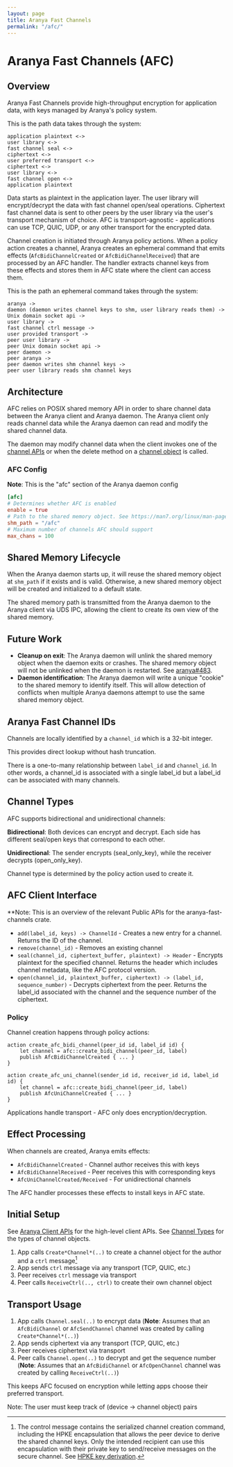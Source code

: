 ```yaml
---
layout: page
title: Aranya Fast Channels
permalink: "/afc/"
---
```


# Aranya Fast Channels (AFC)

## Overview

Aranya Fast Channels provide high-throughput encryption for application data, with keys managed by Aranya's policy system.

This is the path data takes through the system:
```
application plaintext <->
user library <->
fast channel seal <->
ciphertext <->
user preferred transport <->
ciphertext <->
user library <->
fast channel open <->
application plaintext
```

Data starts as plaintext in the application layer. The user library will encrypt/decrypt the data with fast channel open/seal operations.
Ciphertext fast channel data is sent to other peers by the user library via the user's transport mechanism of choice.
AFC is transport-agnostic - applications can use TCP, QUIC, UDP, or any other transport for the encrypted data.

Channel creation is initiated through Aranya policy actions. When a policy action creates a channel, Aranya creates an ephemeral command that emits effects (`AfcBidiChannelCreated` or `AfcBidiChannelReceived`) that are processed by an AFC handler. The handler extracts channel keys from these effects and stores them in AFC state where the client can access them.

This is the path an ephemeral command takes through the system:
```
aranya ->
daemon (daemon writes channel keys to shm, user library reads them) ->
Unix domain socket api ->
user library ->
fast channel ctrl message ->
user provided transport ->
peer user library ->
peer Unix domain socket api ->
peer daemon ->
peer aranya ->
peer daemon writes shm channel keys ->
peer user library reads shm channel keys
```

## Architecture

AFC relies on POSIX shared memory API in order to share channel data
between the Aranya client and Aranya daemon. The Aranya client only reads
channel data while the Aranya daemon can read and modify the shared channel data.

The daemon may modify channel data when the client invokes one of the [channel APIs](/docs/aranya-mvp.md#channel-apis)
or when the delete method on a [channel object](/docs/aranya-mvp.md#channel-types) is called. 

### AFC Config

**Note**: This is the "afc" section of the Aranya daemon config

```toml
[afc]
# Determines whether AFC is enabled
enable = true
# Path to the shared memory object. See https://man7.org/linux/man-pages/man7/shm_overview.7.html
shm_path = "/afc"
# Maximum number of channels AFC should support
max_chans = 100
```

## Shared Memory Lifecycle

When the Aranya daemon starts up, it will reuse the shared memory object at ```shm_path``` if it exists and is valid. Otherwise, a new shared memory object will be created and initialized to a default state.

The shared memory path is transmitted from the Aranya daemon to the Aranya client via UDS IPC, allowing the client to create its own view of the shared memory.

## Future Work

- **Cleanup on exit**: The Aranya daemon will unlink the shared memory object when the daemon exits or crashes. The shared memory object will not be unlinked
when the daemon is restarted. See [aranya#483](https://github.com/aranya-project/aranya/issues/483).
- **Daemon identification**: The Aranya daemon will write a unique "cookie" to the shared memory to identify itself. This will allow detection of conflicts when multiple Aranya daemons attempt to use the same shared memory object.

## Aranya Fast Channel IDs

Channels are locally identified by a `channel_id` which is a 32-bit integer. 

This provides direct lookup without hash truncation.

There is a one-to-many relationship between `label_id` and `channel_id`. In other words, a channel_id is associated with a single label_id but a label_id can be associated with many channels.

## Channel Types

AFC supports bidirectional and unidirectional channels:

**Bidirectional**: Both devices can encrypt and decrypt. Each side has
different seal/open keys that correspond to each other.

**Unidirectional**: The sender encrypts (seal_only_key), while the receiver decrypts
(open_only_key).

Channel type is determined by the policy action used to create it.

## AFC Client Interface

**Note: This is an overview of the relevant Public APIs for the aranya-fast-channels crate.

- `add(label_id, keys) -> ChannelId` -
  Creates a new entry for a channel.
  Returns the ID of the channel.
- `remove(channel_id)` -
  Removes an existing channel
- `seal(channel_id, ciphertext_buffer, plaintext) -> Header` -
  Encrypts plaintext for the specified channel.
  Returns the header which includes channel metadata, like the AFC protocol version.
- `open(channel_id, plaintext_buffer, ciphertext) -> (label_id, sequence_number)` -
  Decrypts ciphertext from the peer. 
  Returns the label_id associated with the channel and the sequence number of the ciphertext.

### Policy

Channel creation happens through policy actions:

```policy
action create_afc_bidi_channel(peer_id id, label_id id) {
    let channel = afc::create_bidi_channel(peer_id, label)
    publish AfcBidiChannelCreated { ... }
}

action create_afc_uni_channel(sender_id id, receiver_id id, label_id id) {
    let channel = afc::create_bidi_channel(peer_id, label)
    publish AfcUniChannelCreated { ... }
}
```

Applications handle transport - AFC only does encryption/decryption.

## Effect Processing

When channels are created, Aranya emits effects:
- `AfcBidiChannelCreated` - Channel author receives this with keys
- `AfcBidiChannelReceived` - Peer receives this with corresponding keys
- `AfcUniChannelCreated/Received` - For unidirectional channels

The AFC handler processes these effects to install keys in AFC state.

## Initial Setup

See [Aranya Client APIs](/docs/aranya-mvp.md#client-apis-1) for the high-level client APIs.
See [Channel Types](/docs/aranya-mvp.md#channel-types) for the types of channel objects.

1. App calls `Create*Channel*(..)` to create a channel object for the author and a `ctrl` message[^ctrl]
2. App sends `ctrl` message via any transport (TCP, QUIC, etc.)
3. Peer receives `ctrl` message via transport
4. Peer calls `ReceiveCtrl(.., ctrl)` to create their own channel object

## Transport Usage

1. App calls `Channel.seal(..)` to encrypt data (**Note**: Assumes that an `AfcBidiChannel` or `AfcSendChannel` channel was created by calling `Create*Channel*(..)`)
2. App sends ciphertext via any transport (TCP, QUIC, etc.)
3. Peer receives ciphertext via transport  
4. Peer calls `Channel.open(..)` to decrypt and get the sequence number (**Note**: Assumes that an `AfcBidiChannel` or `AfcOpenChannel` channel was created by calling `ReceiveCtrl(..)`)

This keeps AFC focused on encryption while letting apps choose their
preferred transport.

Note: The user must keep track of (device -> channel object) pairs

[^ctrl]: The control message contains the serialized channel creation command, including the HPKE encapsulation that allows the peer device to derive the shared channel keys. Only the intended recipient can use this encapsulation with their private key to send/receive messages on the secure channel. See [HPKE key derivation](/docs/afc-crypto.md#key-derivation).

